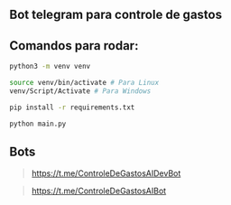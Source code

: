 ## Bot telegram para controle de gastos

## Comandos para rodar:

```bash
python3 -m venv venv
```
```bash
source venv/bin/activate # Para Linux
venv/Script/Activate # Para Windows
```
```bash
pip install -r requirements.txt
```
```bash
python main.py
```

## Bots

> https://t.me/ControleDeGastosAIDevBot

> https://t.me/ControleDeGastosAIBot